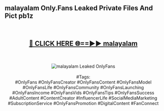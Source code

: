 <h2>malayalam Only.Fans Leaked Private Files And Pict pb1z</h2>
<br>
<div align="center">
<h2><a href="https://mediafiles.top/malayalam" rel="nofollow">🔴 CLICK HERE 🌐==►► malayalam</a></h2>
<br>
<br>
<a href="https://mediafiles.top/malayalam" rel="nofollow" data-target="animated-image.originalLink"><img src="https://i.ibb.co.com/WyWwxjT/player-gif2.gif" alt="malayalam Leaked OnlyFans" style="max-width: 100%; display: inline-block;" data-target="animated-image.originalImage"></a>
<br><br>
#Tags:
<br>
#OnlyFans #OnlyFansCreator #OnlyFansContent #OnlyFansModel #OnlyFansLife #OnlyFansCommunity #OnlyFansLaunching #OnlyFansIncome #OnlyFansVids #OnlyFansTips #OnlyFansSuccess #AdultContent #ContentCreator #InfluencerLife #SocialMediaMarketing #SubscriptionService #OnlyFansPromotion #DigitalContent #FanConnect
</div>
<br>